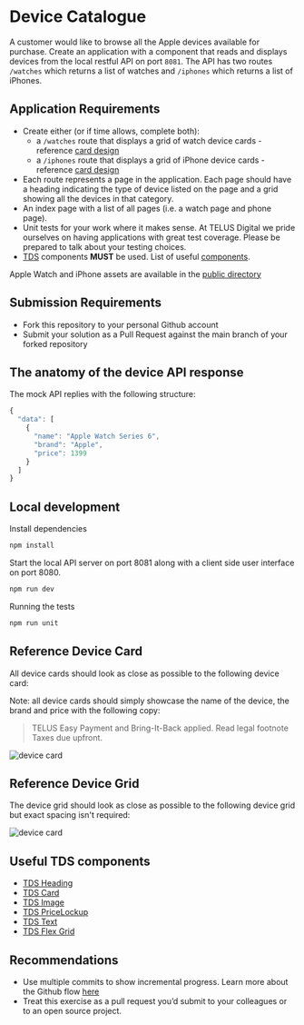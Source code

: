 # Device Catalogue

A customer would like to browse all the Apple devices available for purchase. Create an application with a component that reads and displays devices from the local restful API on port `8081`.
The API has two routes `/watches` which returns a list of watches and `/iphones` which returns a list of iPhones.

## Application Requirements

* Create either (or if time allows, complete both):
  * a `/watches` route that displays a grid of watch device cards - reference [card design](#reference-device-card)
  * a `/iphones` route that displays a grid of iPhone device cards - reference [card design](#reference-device-card)
* Each route represents a page in the application. Each page should have a heading indicating the type of device listed on the page and a grid showing all the devices in that category.
* An index page with a list of all pages (i.e. a watch page and phone page).
* Unit tests for your work where it makes sense. At TELUS Digital we pride ourselves on having applications with great test coverage. Please be prepared to talk about your testing choices.
* [TDS](https://tds.telus.com/components/index.html) components **MUST** be used. List of useful [components](#useful-tds-components).

Apple Watch and iPhone assets are available in the [public directory](/public/images)

## Submission Requirements

* Fork this repository to your personal Github account
* Submit your solution as a Pull Request against the main branch of your forked repository

## The anatomy of the device API response

The mock API replies with the following structure:

```javascript
{
  "data": [
    {
      "name": "Apple Watch Series 6",
      "brand": "Apple",
      "price": 1399
    }
  ]
}
```

## Local development

Install dependencies

```sh
npm install
```

Start the local API server on port 8081 along with a client side user interface on port 8080.

```sh
npm run dev
```

Running the tests

```sh
npm run unit
```

## Reference Device Card

All device cards should look as close as possible to the following device card:

Note: all device cards should simply showcase the name of the device, the brand and price with the following copy:

> TELUS Easy Payment and Bring-It-Back applied. Read legal footnote Taxes due upfront.

![device card](https://github.com/telus/device-catalogue/blob/master/public/images/device-card.png)

## Reference Device Grid

The device grid should look as close as possible to the following device grid but exact spacing isn't required:

![device card](https://github.com/telus/device-catalogue/blob/master/public/images/device-grid.png)

## Useful TDS components

* [TDS Heading](https://tds.telus.com/components/index.html#/Typography?id=heading)
* [TDS Card](https://tds.telus.com/components/index.html#/Content?id=card)
* [TDS Image](https://tds.telus.com/components/index.html#/Content?id=image)
* [TDS PriceLockup](https://tds.telus.com/components/index.html#/Typography?id=pricelockup)
* [TDS Text](https://tds.telus.com/components/index.html#/Typography?id=text)
* [TDS Flex Grid](https://tds.telus.com/components/index.html#/Layout?id=flexgrid)

## Recommendations

* Use multiple commits to show incremental progress. Learn more about the Github flow [here](https://guides.github.com/introduction/flow/)
* Treat this exercise as a pull request you’d submit to your colleagues or to an open source project.
